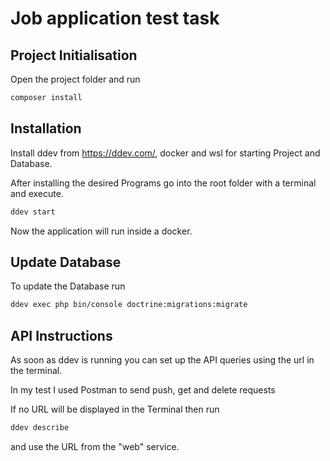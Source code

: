 # Job application test task

## Project Initialisation

Open the project folder and run

```bash
composer install
```

## Installation

Install ddev from https://ddev.com/, docker and wsl for starting Project and Database.

After installing the desired Programs go into the root folder with a terminal and execute.

```bash
ddev start
```

Now the application will run inside a docker.

## Update Database

To update the Database run

```bash
ddev exec php bin/console doctrine:migrations:migrate
```

## API Instructions

As soon as ddev is running you can set up the API queries using the url in the terminal.

In my test I used Postman to send push, get and delete requests

If no URL will be displayed in the Terminal then run

```bash
ddev describe
```
and use the URL from the "web" service.


